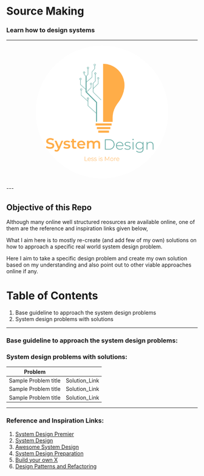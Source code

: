 # Source Making
### Learn how to design systems

---
<p align="center">
  <img src="system_design_logo.png" width="350" style="border-radius:50%" title="System Design" alt="system-design-logo">
</p>
---

## Objective of this Repo
Although many online well structured reosurces are available online, one of them are the reference and inspiration links given below, 

What I aim here is to mostly re-create (and add few of my own) solutions on how to approach a specific real world system design problem.

Here I aim to take a specific design problem and create my own solution based on my understanding and also point out to other viable approaches online if any.

# Table of Contents
1. Base guideline to approach the system design problems
2. System design problems with solutions
---

### Base guideline to approach the system design problems:

### System design problems with solutions:
| Problem              |               |
|----------------------|---------------|
| Sample Problem title | Solution_Link |
| Sample Problem title | Solution_Link |
| Sample Problem title | Solution_Link |

---
### Reference and Inspiration Links:
1. [System Design Premier](https://github.com/donnemartin/system-design-primer)
2. [System Design](https://github.com/codersguild/System-Design)
3. [Awesome System Design](https://github.com/madd86/awesome-system-design)
4. [System Design Preparation](https://github.com/shashank88/system_design)
5. [Build your own X](https://github.com/danistefanovic/build-your-own-x)
6. [Design Patterns and Refactoring](https://sourcemaking.com/)

